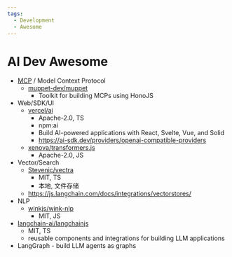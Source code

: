 ```yaml
---
tags:
  - Development
  - Awesome
---
```


# AI Dev Awesome

- [MCP](./mcp.md) / Model Context Protocol
  - [muppet-dev/muppet](https://github.com/muppet-dev/muppet)
    - Toolkit for building MCPs using HonoJS
- Web/SDK/UI
  - [vercel/ai](https://github.com/vercel/ai)
    - Apache-2.0, TS
    - npm:ai
    - Build AI-powered applications with React, Svelte, Vue, and Solid
    - https://ai-sdk.dev/providers/openai-compatible-providers
  - [xenova/transformers.js](https://github.com/xenova/transformers.js)
    - Apache-2.0, JS
- Vector/Search
  - [Stevenic/vectra](https://github.com/Stevenic/vectra)
    - MIT, TS
    - 本地, 文件存储
  - https://js.langchain.com/docs/integrations/vectorstores/
- NLP
  - [winkjs/wink-nlp](https://github.com/winkjs/wink-nlp)
    - MIT, JS
- [langchain-ai/langchainjs](https://github.com/langchain-ai/langchainjs)
  - MIT, TS
  - reusable components and integrations for building LLM applications
- LangGraph - build LLM agents as graphs

